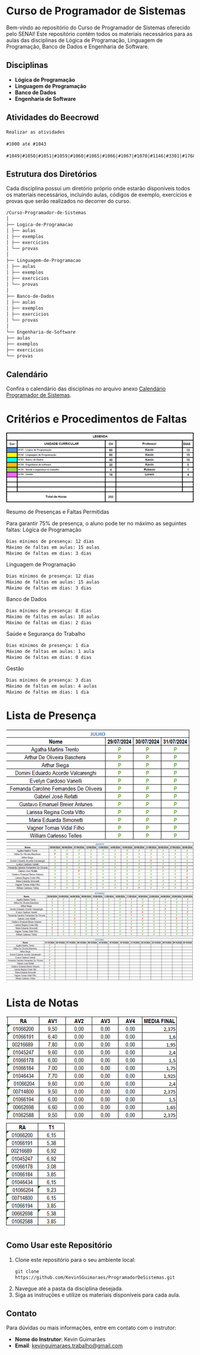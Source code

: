 # Curso de Programador de Sistemas

Bem-vindo ao repositório do Curso de Programador de Sistemas oferecido pelo SENAI! Este repositório contém todos os materiais necessários para as aulas das disciplinas de Lógica de Programação, Linguagem de Programação, Banco de Dados e Engenharia de Software.

## Disciplinas

- **Lógica de Programação**
- **Linguagem de Programação**
- **Banco de Dados**
- **Engenharia de Software**

## Atividades do Beecrowd
```
Realizar as atividades 

#1000 até #1043

#1049|#1050|#1051|#1059|#1060|#1065|#1066|#1067|#1070|#1146|#3301|#1768|#2006 
```
## Estrutura dos Diretórios

Cada disciplina possui um diretório próprio onde estarão disponíveis todos os materiais necessários, incluindo aulas, códigos de exemplo, exercícios e provas que serão realizados no decorrer do curso.

```
/Curso-Programador-de-Sistemas
│
├── Logica-de-Programacao
│ ├── aulas
│ ├── exemplos
│ ├── exercicios
│ └── provas
│
├── Linguagem-de-Programacao
│ ├── aulas
│ ├── exemplos
│ ├── exercicios
│ └── provas
│
├── Banco-de-Dados
│ ├── aulas
│ ├── exemplos
│ ├── exercicios
│ └── provas
│
└── Engenharia-de-Software
├── aulas
├── exemplos
├── exercicios
└── provas
```

## Calendário

Confira o calendário das disciplinas no arquivo anexo [Calendário Programador de Sistemas](https://github.com/KevinSGuimaraes/ProgramadorDeSistemas/blob/main/Calend%C3%A1rio%20Programador%20de%20Sistemas.pdf).

# Critérios e Procedimentos de Faltas
![Aulas](Imagens/HorasAula.png)

Resumo de Presenças e Faltas Permitidas

Para garantir 75% de presença, o aluno pode ter no máximo as seguintes faltas:
Lógica de Programação

    Dias mínimos de presença: 12 dias
    Máximo de faltas em aulas: 15 aulas
    Máximo de faltas em dias: 3 dias

Linguagem de Programação

    Dias mínimos de presença: 12 dias
    Máximo de faltas em aulas: 15 aulas
    Máximo de faltas em dias: 3 dias

Banco de Dados

    Dias mínimos de presença: 8 dias
    Máximo de faltas em aulas: 10 aulas
    Máximo de faltas em dias: 2 dias

Saúde e Segurança do Trabalho

    Dias mínimos de presença: 1 dia
    Máximo de faltas em aulas: 1 aula
    Máximo de faltas em dias: 0 dias

Gestão

    Dias mínimos de presença: 3 dias
    Máximo de faltas em aulas: 4 aulas
    Máximo de faltas em dias: 1 dia
	
# Lista de Presença
![Lista de Presença Julho](Imagens/lista_presenca_julho.png)
![Lista de Presença Agosto](Imagens/lista_presenca_agosto.png)
![Lista de Presença Setembro](Imagens/lista_presenca_setembro.png)
![Lista de Presença Setembro](Imagens/lista_presenca_outubro.png)

# Lista de Notas
![Notas](Imagens/Notas01.png)
![Notas](Imagens/Notas02.png)


## Como Usar este Repositório

1. Clone este repositório para o seu ambiente local:
    ```
    git clone https://github.com/KevinSGuimaraes/ProgramadorDeSistemas.git
    ```
2. Navegue até a pasta da disciplina desejada.
3. Siga as instruções e utilize os materiais disponíveis para cada aula.

## Contato

Para dúvidas ou mais informações, entre em contato com o instrutor:
- **Nome do Instrutor**: Kevin Guimarães
- **Email**: kevinguimaraes.trabalho@gmail.com
